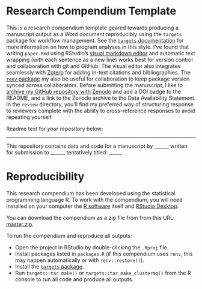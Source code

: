 
<!-- README.md is generated from README.Rmd. Please edit that file -->

# Research Compendium Template

This is a research compendium template geared towards producing a
manuscript output as a Word document reproducibly using the `targets`
package for workflow management. See the [`targets`
documentation](https://docs.ropensci.org/targets/) for more information
on how to program analyses in this style. I’ve found that writing
`paper.Rmd` using RStudio’s [visual markdown
editor](https://rstudio.github.io/visual-markdown-editing/) and
automatic text wrapping (with each sentence as a new line) works best
for version control and collaboration with git and GitHub. The visual
editor also integrates seamlessly with [Zotero](https://www.zotero.org/)
for adding in-text citations and bibliographies. The [`renv`
package](https://rstudio.github.io/renv/articles/renv.html) my also be
useful for collaboration to keep package version synced across
collaborators. Before submitting the manuscript, I like to [archive my
GitHub repository with
Zenodo](https://guides.github.com/activities/citable-code/) and add a
DOI badge to the README, and a link to the Zenodo archive to the Data
Availability Statement. In the `review` directory, you’ll find my
preferred way of structuring response to reviewers complete with the
ability to cross-reference responses to avoid repeating yourself.

Readme text for *your* repository below:

------------------------------------------------------------------------

<!-- badges: start -->
<!-- badges: end -->

This repository contains data and code for a manuscript by \_\_\_\_\_\_
written for submission to \_\_\_\_\_\_ tentatively titled: \_\_\_\_\_.

# Reproducibility

This research compendium has been developed using the statistical
programming language R. To work with the compendium, you will need
installed on your computer the [R
software](https://cloud.r-project.org/) itself and [RStudio
Desktop](https://rstudio.com/products/rstudio/download/).

You can download the compendium as a zip file from from this URL:
[master.zip](/archive/master.zip).

To run the compendium and reproduce all outputs:

-   Open the project in RStudio by double-clicking the `.Rproj` file.
-   Install packages listed in `packages.R` (if this compendium uses
    `renv`, this may happen automatically or with `renv::restore()`).
-   Install the [`targets` package](https://docs.ropensci.org/targets/).
-   Run `targets::tar_make()` or `targets::tar_make_clustermq()` from
    the R console to run all code and produce all outputs.

